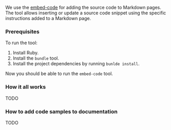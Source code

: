 We use the [embed-code](https://github.com/SpineEventEngine/embed-code) for adding
the source code to Markdown pages. The tool allows inserting or update a
source code snippet using the specific instructions added to a Markdown
page.

### Prerequisites

To run the tool:
 1. Install Ruby.
 2. Install the `bundle` tool.
 3. Install the project dependencies by running `bunlde install`.
 
Now you should be able to run the `embed-code` tool.

### How it all works

TODO

### How to add code samples to documentation

TODO
